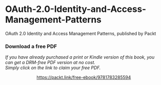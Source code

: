 # OAuth-2.0-Identity-and-Access-Management-Patterns
OAuth 2.0 Identity and Access Management Patterns, published by Packt
### Download a free PDF

 <i>If you have already purchased a print or Kindle version of this book, you can get a DRM-free PDF version at no cost.<br>Simply click on the link to claim your free PDF.</i>
<p align="center"> <a href="https://packt.link/free-ebook/9781783285594">https://packt.link/free-ebook/9781783285594 </a> </p>